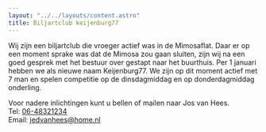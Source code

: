 ```yaml
---
layout: "../../layouts/content.astro"
title: Biljartclub keijenburg77
---
```


Wij zijn een biljartclub die vroeger actief was in de Mimosaflat. Daar er op een moment sprake was dat de Mimosa zou gaan sluiten, zijn wij na een goed gesprek met het bestuur over gestapt naar het buurthuis.
Per 1 januari hebben we als nieuwe naam Keijenburg77. We zijn op dit moment actief met 7 man en spelen competitie op de dinsdagmiddag en op donderdagmiddag onderling.

Voor nadere inlichtingen kunt u bellen of mailen naar Jos van Hees.  
Tel: [06-48321234](tel:0648321234)  
Email: [jedvanhees@home.nl](mailto:jedvanhees@home.nl)
